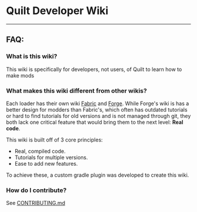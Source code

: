 # Quilt Developer Wiki

----

## FAQ:

### What is this wiki?
This wiki is specifically for developers, not users, of Quilt to learn how to make mods

### What makes this wiki different from other wikis?
Each loader has their own wiki [Fabric](https://fabricmc.net/wiki/doku.php) and [Forge](https://mcforge.readthedocs.io/). 
While Forge's wiki is has a better design for modders than Fabric's, 
which often has outdated tutorials or hard to find tutorials for old versions and is not managed through git, 
they both lack one critical feature that would bring them to the next level: **Real code**. 

This wiki is built off of 3 core principles: 
* Real, compiled code.
* Tutorials for multiple versions.
* Ease to add new features. 

To achieve these, a custom gradle plugin was developed to create this wiki.

### How do I contribute?

See [CONTRIBUTING.md](CONTRIBUTING.md)